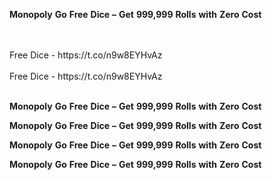 <strong>Monopoly</strong> <strong>Go</strong> <strong>Free</strong> <strong>Dice</strong> <strong>–</strong> <strong>Get</strong> <strong>999,999</strong> <strong>Rolls</strong> <strong>with</strong> <strong>Zero</strong> <strong>Cost</strong>

<br>
<br>Free Dice - https://t.co/n9w8EYHvAz
<br>
<br>Free Dice - https://t.co/n9w8EYHvAz
<br>
<br>

<strong>Monopoly</strong> <strong>Go</strong> <strong>Free</strong> <strong>Dice</strong> <strong>–</strong> <strong>Get</strong> <strong>999,999</strong> <strong>Rolls</strong> <strong>with</strong> <strong>Zero</strong> <strong>Cost</strong>

<strong>Monopoly</strong> <strong>Go</strong> <strong>Free</strong> <strong>Dice</strong> <strong>–</strong> <strong>Get</strong> <strong>999,999</strong> <strong>Rolls</strong> <strong>with</strong> <strong>Zero</strong> <strong>Cost</strong>

<strong>Monopoly</strong> <strong>Go</strong> <strong>Free</strong> <strong>Dice</strong> <strong>–</strong> <strong>Get</strong> <strong>999,999</strong> <strong>Rolls</strong> <strong>with</strong> <strong>Zero</strong> <strong>Cost</strong>

<strong>Monopoly</strong> <strong>Go</strong> <strong>Free</strong> <strong>Dice</strong> <strong>–</strong> <strong>Get</strong> <strong>999,999</strong> <strong>Rolls</strong> <strong>with</strong> <strong>Zero</strong> <strong>Cost</strong>
